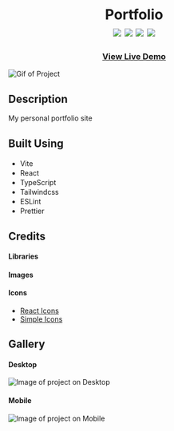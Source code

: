<div  align=center>
	<h1>Portfolio
	<br>
	<img src="https://img.shields.io/static/v1?label=&message=Vite&color=646CFF&style=for-the-badge&logo=vite&logoColor=white&logoWidth=&labelColor=&link=">
		<img src="https://img.shields.io/static/v1?label=&message=React&color=61DAFB&style=for-the-badge&logo=react&logoColor=black&logoWidth=&labelColor=&link=">
		<img src="https://img.shields.io/static/v1?label=&message=TypeScript&color=3178C6&style=for-the-badge&logo=typescript&logoColor=white&logoWidth=&labelColor=&link=">
		<img src="https://img.shields.io/static/v1?label=&message=Tailwindcss&color=06B6D4&style=for-the-badge&logo=tailwindcss&logoColor=white&logoWidth=&labelColor=&link=">
		<br>
	</h1>
	<h3><b><a href="https://clarasmyth.github.io/">View Live Demo</a></b></h3>
</div>

![Gif of Project](#)

## Description

My personal portfolio site

## Built Using

- Vite <img height="16" width="16" src="https://cdn.simpleicons.org/vite" />
- React <img height="16" width="16" src="https://cdn.simpleicons.org/react" />
- TypeScript <img height="16" width="16" src="https://cdn.simpleicons.org/typescript" />
- Tailwindcss <img height="16" width="16" src="https://cdn.simpleicons.org/tailwindcss" />
- ESLint <img height="16" width="16" src="https://cdn.simpleicons.org/eslint" />
- Prettier <img height="16" width="16" src="https://cdn.simpleicons.org/prettier" />

## Credits

#### Libraries

#### Images

#### Icons

- [React Icons](https://github.com/react-icons/react-icons)
- [Simple Icons](https://simpleicons.org/)

## Gallery

#### Desktop

<img src="./readme-assets/desktop.png" alt="Image of project on Desktop" />

#### Mobile

<img src="./readme-assets/mobile.png" alt="Image of project on Mobile" />
